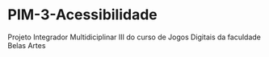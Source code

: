 # PIM-3-Acessibilidade
 Projeto Integrador Multidiciplinar III do curso de Jogos Digitais da faculdade Belas Artes
